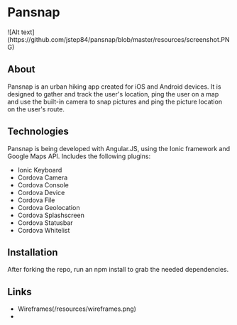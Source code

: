 <h1>Pansnap</h1>
![Alt text](https://github.com/jstep84/pansnap/blob/master/resources/screenshot.PNG)
<h2>About</h2>
<p>Pansnap is an urban hiking app created for iOS and Android devices. It is designed to gather and track the user's location, ping the user on a map and use the built-in camera to snap pictures and ping the picture location on the user's route. 

<h2>Technologies</h2>
<p> Pansnap is being developed with Angular.JS, using the Ionic framework and Google Maps API. Includes the following plugins:</p>
<ul>
	<li>Ionic Keyboard</li>
	<li>Cordova Camera</li>
	<li>Cordova Console</li>
	<li>Cordova Device</li>
	<li>Cordova File</li>
	<li>Cordova Geolocation</li>
	<li>Cordova Splashscreen</li>
	<li>Cordova Statusbar</li>
	<li>Cordova Whitelist</li>
</ul>

<h2>Installation</h2>
<p>After forking the repo, run an npm install to grab the needed dependencies.</p>

<h2>Links</h2>
<ul>
	<li>Wireframes(/resources/wireframes.png)</li>		
	<li></li>		
</ul>

